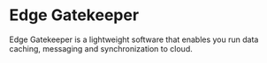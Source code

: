 # Edge Gatekeeper
Edge Gatekeeper is a lightweight software that enables you run data caching, messaging and  synchronization to cloud. 
